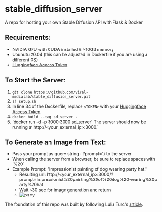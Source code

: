 # stable_diffusion_server
A repo for hosting your own Stable Diffusion API with Flask & Docker

## Requirements:
- NVIDIA GPU with CUDA installed & >10GB memory
- Ubunutu 20.04 (this can be adjusted in Dockerfile if you are using a different OS)
- [Huggingface Access Token](https://huggingface.co/settings/tokens)

## To Start the Server:
1. `git clone https://github.com/viral-medialab/stable_diffusion_server.git`
2. `sh setup.sh`
3. In line 34 of the Dockerfile, replace `<TOKEN>` with your [Huggingface Access Token](https://huggingface.co/settings/tokens)
4. `docker build --tag sd_server .`
5. 'docker run -d -p 3000:3000 sd_server'
The server should now be running at http://<your_external_ip>:3000/

## To Generate an Image from Text:
- Pass your prompt as query string ('?prompt=') to the server
- When calling the server from a browser, be sure to replace spaces with '%20'
- Example Prompt: "Impressionist painting of dog wearing party hat."
    - Resulting url: http://<your_external_ip>:3000/?prompt=impressionist%20painting%20of%20dog%20wearing%20party%20hat
    - Wait ~30 sec for image generation and return
    - ![party](https://user-images.githubusercontent.com/17857556/191831210-caaff347-7708-49ee-bd0f-ed11385d0fd2.png)

The foundation of this repo was built by following Lulia Turc's [article](https://towardsdatascience.com/how-to-run-a-stable-diffusion-server-on-google-cloud-platform-gcp-c879357808bf).
